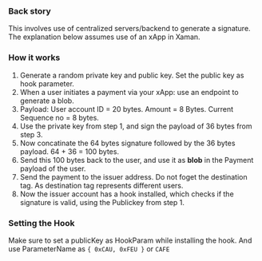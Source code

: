 ### Back story
This involves use of centralized servers/backend to generate a signature.
The explanation below assumes use of an xApp in Xaman.

### How it works
1. Generate a random private key and public key. Set the public key as hook parameter.
2. When a user initiates a payment via your xApp: use an endpoint to generate a blob.
3. Payload: User account ID = 20 bytes. Amount = 8 Bytes. Current Sequence no = 8 bytes.
4. Use the private key from step 1, and sign the payload of 36 bytes from step 3.
5. Now concatinate the 64 bytes signature followed by the 36 bytes payload. 64 + 36 = 100 bytes.
6. Send this 100 bytes back to the user, and use it as **blob** in the Payment payload of the user.
7. Send the payment to the issuer address. Do not foget the destination tag. As destination tag represents different users.
8. Now the issuer account has a hook installed, which checks if the signature is valid, using the Publickey from step 1.

### Setting the Hook
Make sure to set a publicKey as HookParam while installing the hook. And use ParameterName as `{ 0xCAU, 0xFEU }` or `CAFE`
